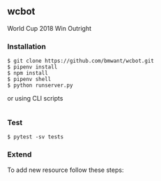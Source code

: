 ## wcbot
World Cup 2018 Win Outright

### Installation
```
$ git clone https://github.com/bmwant/wcbot.git
$ pipenv install
$ npm install
$ pipenv shell
$ python runserver.py
```
or using CLI scripts
```
```

### Test
```
$ pytest -sv tests
```

### Extend
To add new resource follow these steps:

